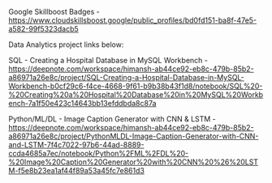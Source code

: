 Google Skillboost Badges - https://www.cloudskillsboost.google/public_profiles/bd0fd151-ba8f-47e5-a582-99f5323dacb5

Data Analytics project links below:

SQL - Creating a Hospital Database in MySQL Workbench - https://deepnote.com/workspace/himansh-ab44ce92-eb8c-479b-85b2-a86971a26e8c/project/SQL-Creating-a-Hospital-Database-in-MySQL-Workbench-b0cf29c6-f4ce-4668-9f61-b9b38b43f1d8/notebook/SQL%20-%20Creating%20a%20Hospital%20Database%20in%20MySQL%20Workbench-7a1f50e423c14643bb13efddbda8c87a

Python/ML/DL - Image Caption Generator with CNN & LSTM - https://deepnote.com/workspace/himansh-ab44ce92-eb8c-479b-85b2-a86971a26e8c/project/PythonMLDL-Image-Caption-Generator-with-CNN-and-LSTM-7f4c7022-97b6-44ad-8889-ccda4685a7ec/notebook/Python%2FML%2FDL%20-%20Image%20Caption%20Generator%20with%20CNN%20%26%20LSTM-f5e8b23ea1af44f89a53a45fc7e861d3
